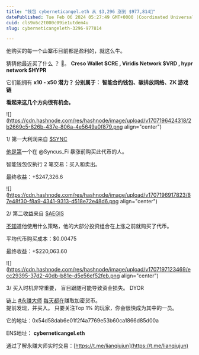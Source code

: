 ```yaml
---
title: "钱包 cyberneticangel.eth 从 $3,296 涨到 $977,814🚨"
datePublished: Tue Feb 06 2024 05:27:49 GMT+0000 (Coordinated Universal Time)
cuid: cls9x6c2t000c09ie1utdem4u
slug: cyberneticangeleth-3296-977814

---
```


他购买的每一个山寨币目前都是盈利的，就这么牛。

猜猜他最近买了什么 ？ 👀。 **Creso Wallet $CRE , Viridis Network $VRD , hypr network $HYPR**

它们能拥有 **x10 - x50 潜力？ 分别属于： 智能合约钱包、碳排放网络、ZK 游戏链**  
  
**看起来这几个方向很有机会。**

![](https://cdn.hashnode.com/res/hashnode/image/upload/v1707196424318/2b2669c5-826b-437e-806a-4e5649a0f879.png align="center")

  

1/ 第一大利润来自 [$SYNC](https://twitter.com/search?q=%24SYNCUS&src=cashtag_click)[](https://twitter.com/search?q=%24SYNCUS&src=cashtag_click)  

[他是第](https://twitter.com/search?q=%24SYNCUS&src=cashtag_click)一个在 @Syncus\_Fi 暴涨前购买此代币的人。

智能钱包仅执行 2 笔交易：买入和卖出。  
  
最终收益：+$247,326.6  

![](https://cdn.hashnode.com/res/hashnode/image/upload/v1707196917823/87e48f30-f8a9-4341-9313-d518e72e48d6.png align="center")

2/ 第二收益来自 [$AEGIS](https://twitter.com/search?q=%24AEGIS&src=cashtag_click)[](https://twitter.com/search?q=%24AEGIS&src=cashtag_click)  

[不知](https://twitter.com/search?q=%24AEGIS&src=cashtag_click)道他使用什么策略，他的大部分投资组合在上涨之前就购买了代币。

平均代币购买成本：$0.00475

最终收益：+$220,063.60

![](https://cdn.hashnode.com/res/hashnode/image/upload/v1707197123469/ecc29395-37d2-40db-b81e-d5e56ef52feb.png align="center")

  
3/ 买入时机非常重要， 盲目跟随可能导致资金损失。 DYOR

链上 [#永赚大师](https://twitter.com/hashtag/%E6%B0%B8%E8%B5%9A%E5%A4%A7%E5%B8%88?src=hashtag_click) [每天都在](https://twitter.com/hashtag/%E6%B0%B8%E8%B5%9A%E5%A4%A7%E5%B8%88?src=hashtag_click)赚取加密货币。  
提前发现，并买入。 只要关注Top 1% 的玩家，你会很快成为其中的一员。  
  
它的地址：0x54d58dab6e01f2f4a7769e53b60ca1866d85d00a

ENS地址： **cyberneticangel.eth**  
  
通过了解永赚大师实时交易：[https://t.me/lianqiujun](https://t.me/lianqiujun)